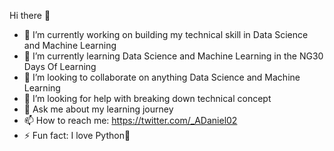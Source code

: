 Hi there 👋

- 🔭 I’m currently working on building my technical skill in Data Science and Machine Learning 
- 🌱 I’m currently learning Data Science and Machine Learning in the NG30 Days Of Learning 
- 👯 I’m looking to collaborate on anything Data Science and Machine Learning 
- 🤔 I’m looking for help with breaking down technical concept
- 💬 Ask me about my learning journey 
- 📫 How to reach me: https://twitter.com/_ADaniel02 
- ⚡ Fun fact: I love Python🙂

